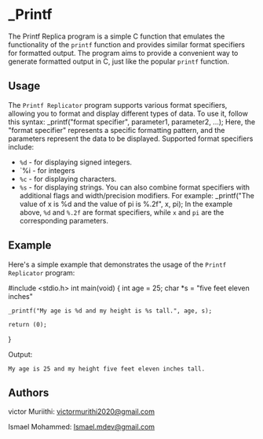 # _Printf
The Printf Replica program is a simple C function that emulates the functionality of the `printf` function and provides similar format specifiers for formatted output. The program aims to provide a convenient way to generate formatted output in C, just like the popular `printf` function.
## Usage
The `Printf Replicator` program supports various format specifiers, allowing you to format and display different types of data. To use it, follow this syntax:
_printf("format specifier", parameter1, parameter2, ...);
Here, the "format specifier" represents a specific formatting pattern, and the parameters represent the data to be displayed.
Supported format specifiers include:
- `%d` - for displaying signed integers.
- `%i - for integers
- `%c` - for displaying characters.
- `%s` - for displaying strings.
You can also combine format specifiers with additional flags and width/precision modifiers. For example:
_printf("The value of x is %d and the value of pi is %.2f", x, pi);
In the example above, `%d` and `%.2f` are format specifiers, while `x` and `pi` are the corresponding parameters.
## Example
Here's a simple example that demonstrates the usage of the `Printf Replicator` program:

#include <stdio.h>
int main(void)
{
    int age = 25;
    char *s = "five feet eleven inches"

    _printf("My age is %d and my height is %s tall.", age, s);

    return (0);
}

Output:

	My age is 25 and my height five feet eleven inches tall.
## Authors
victor Muriithi: victormurithi2020@gmail.com

Ismael Mohammed: Ismael.mdev@gmail.com


